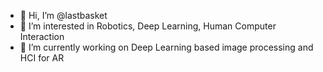 - 👋 Hi, I’m @lastbasket
- 👀 I’m interested in Robotics, Deep Learning, Human Computer Interaction
- 🌱 I’m currently working on Deep Learning based image processing and HCI for AR
<!---
lastbasket/lastbasket is a ✨ special ✨ repository because its `README.md` (this file) appears on your GitHub profile.
You can click the Preview link to take a look at your changes.
--->
